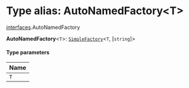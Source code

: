 # Type alias: AutoNamedFactory\<T>

[interfaces](/auto-docs/fixed-layout-editor/modules/interfaces.md).AutoNamedFactory

**AutoNamedFactory**<`T`>: [`SimpleFactory`](/auto-docs/fixed-layout-editor/types/interfaces.SimpleFactory.md)<`T`, \[`string`]>

#### Type parameters

| Name |
| :------ |
| `T` |

